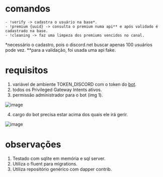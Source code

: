 # comandos
```
- !verify -> cadastra o usuário na base*.
- !premium {uuid} -> consulta o premium numa api** e após validado é cadastrado na base. 
- !cleaning -> faz uma limpeza dos premiums vencidos no canal.
```
*necessário o cadastro, pois o discord.net buscar apenas 100 usuários pode vez.
**para a validação, foi usada uma api fake.

# requisitos
1. variável de ambiente TOKEN_DISCORD com o token do [bot](https://discord.com/developers/applications).
2. todos os Privileged Gateway Intents ativos.
3. permissão administrador para o bot (img 1).

![image](https://user-images.githubusercontent.com/59609545/227974443-126bf43a-c026-4d57-b5df-471259b3dd46.png)

4. cargo do bot precisa estar acima dos quais ele irá gerir.

![image](https://user-images.githubusercontent.com/59609545/227972619-786d4178-fa9e-4586-b055-ae59c25cc8ba.png)

# observações
1. Testado com sqlite em memória e sql server.
2. Utiliza o fluent para migrations.
3. Utiliza repositório genérico com dapper contrib.
